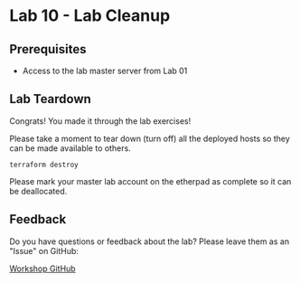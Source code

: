 # Lab 10 - Lab Cleanup

## Prerequisites

* Access to the lab master server from Lab 01

## Lab Teardown

Congrats! You made it through the lab exercises!

Please take a moment to tear down (turn off) all the deployed hosts so they can be made available to others.

```
terraform destroy
```

Please mark your master lab account on the etherpad as complete so it can be deallocated.

## Feedback

Do you have questions or feedback about the lab? Please leave them as an "Issue" on GitHub:

[Workshop GitHub](https://github.com/openstacksandiego/osa-workshop)

